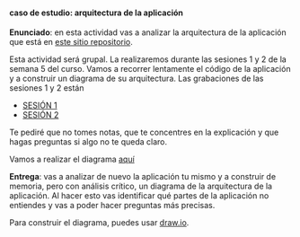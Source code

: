 #### caso de estudio: arquitectura de la aplicación

**Enunciado**: en esta actividad vas a analizar la arquitectura de la 
aplicación que está en [este sitio repositorio](https://github.com/juanferfranco/sfiSocketioDesktopMobile).

Esta actividad será grupal. La realizaremos durante las sesiones 1 y 2 de la semana 5 del curso. Vamos a 
recorrer lentamente el código de la aplicación y a construir un diagrama de su arquitectura. Las grabaciones de las 
sesiones 1 y 2 están 

* [SESIÓN 1](https://youtu.be/FhBKSz5T-lU)  
* [SESIÓN 2](https://youtu.be/5x1EdMODOAg)  

Te pediré que no tomes notas, que te concentres en la explicación y que hagas preguntas si algo no te queda claro.

Vamos a realizar el diagrama [aquí](https://viewer.diagrams.net/?tags=%7B%7D&lightbox=1&highlight=0000ff&edit=_blank&layers=1&nav=1&title=arquitecturaInCodeSpaces.drawio&dark=auto#Uhttps%3A%2F%2Fdrive.google.com%2Fuc%3Fid%3D15hUyr0is1KVPnhTHWfAg-lt7sxpsBqEf%26export%3Ddownload)

**Entrega**: vas a analizar de nuevo la aplicación tu mismo y a construir de memoria, pero con análisis crítico, un diagrama de la arquitectura de la aplicación. Al hacer esto vas identificar qué partes de la aplicación no entiendes y vas a poder hacer preguntas más precisas.

Para construir el diagrama, puedes usar [draw.io](https://app.diagrams.net/).
